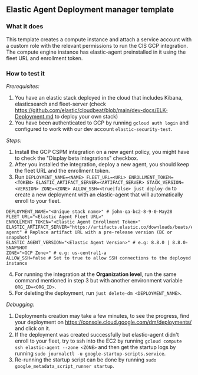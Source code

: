 ## Elastic Agent Deployment manager template

### What it does
This template creates a compute instance and attach a service account with a custom role with the relevant permissions to run the CIS GCP integration.
The compute engine instance has elastic-agent preinstalled in it using the fleet URL and enrollment token.

### How to test it
*Prerequisites:*
1. You have an elastic stack deployed in the cloud that includes Kibana, elasticsearch and fleet-server (check https://github.com/elastic/cloudbeat/blob/main/dev-docs/ELK-Deployment.md to deploy your own stack)
2. You have been authenticated to GCP by running `gcloud auth login` and configured to work with our dev account `elastic-security-test`.

*Steps:*
1. Install the GCP CSPM integration on a new agent policy, you might have to check the "Display beta integrations" checkbox.
2. After you installed the integration, deploy a new agent, you should keep the fleet URL and the enrollment token.
3. Run `DEPLOYMENT_NAME=<NAME> FLEET_URL=<URL> ENROLLMENT_TOKEN=<TOKEN> ELASTIC_ARTIFACT_SERVER=<ARTIFACT_SERVER> STACK_VERSION=<VERSION> ZONE=<ZONE> ALLOW_SSH=<true|false> just deploy-dm` to create a new deployment with an elastic-agent that will automatically enroll to your fleet.
```
DEPLOYMENT_NAME="<Unique stack name>" # john-qa-bc2-8-9-0-May28
FLEET_URL="<Elastic Agent Fleet URL>"
ENROLLMENT_TOKEN="<Elastic Agent Enrollment Token>"
ELASTIC_ARTIFACT_SERVER="https://artifacts.elastic.co/downloads/beats/elastic-agent" # Replace artifact URL with a pre-release version (BC or snapshot)
ELASTIC_AGENT_VERSION="<Elastic Agent Version>" # e.g: 8.8.0 | 8.8.0-SNAPSHOT
ZONE="<GCP Zone>" # e.g: us-central1-a
ALLOW_SSH=false # Set to true to allow SSH connections to the deployed instance
```
4. For running the integration at the **Organization level**, run the same command mentioned in step 3 but with another environment variable `ORG_ID=<ORG_ID>`.
5. For deleting the deployment, run `just delete-dm <DEPLOYMENT_NAME>`.

*Debugging:*
1. Deployments creation may take a few minutes, to see the progress, find your deployment on https://console.cloud.google.com/dm/deployments/ and click on it.
2. If the deployment was created successfully but elastic-agent didn't enroll to your fleet, try to ssh into the EC2 by running `gcloud compute ssh elastic-agent --zone <ZONE>` and then get the startup logs by running `sudo journalctl -u google-startup-scripts.service`.
3. Re-running the startup script can be done by running `sudo google_metadata_script_runner startup`.
